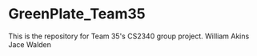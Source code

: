 # GreenPlate_Team35
This is the repository for Team 35's CS2340 group project.
William Akins
Jace Walden
